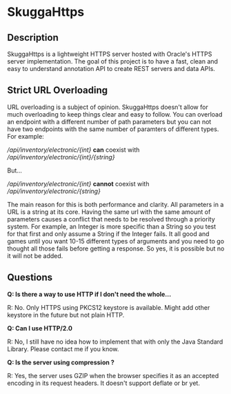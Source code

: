 # SkuggaHttps
## Description
SkuggaHttps is a lightweight HTTPS server hosted with Oracle's HTTPS server implementation. The goal of this project is to have a fast, clean and easy to understand annotation API to create REST servers and data APIs.

## Strict URL Overloading
URL overloading is a subject of opinion. SkuggaHttps doesn't allow for much overloading to keep things clear and easy to follow. You can overload an endpoint with a different number of path parameters but you can not have two endpoints with the same number of paramters of different types. For example:

*/api/inventory/electronic/{int}* **can** coexist with */api/inventory/electronic/{int}/{string}*

But...

*/api/inventory/electronic/{int}* **cannot** coexist with */api/inventory/electronic/{string}*

The main reason for this is both performance and clarity. All parameters in a URL is a string at its core. Having the same url with the same amount of parameters causes a conflict that needs to be resolved through a priority system. For example, an Integer is more specific than a String so you test for that first and only assume a String if the Integer fails. It all good and games until you want 10-15 different types of arguments and you need to go thought all those fails before getting a response. So yes, it is possible but no it will not be added.

## Questions
**Q: Is there a way to use HTTP if I don't need the whole...**

R: No. Only HTTPS using PKCS12 keystore is available. Might add other keystore in the future but not plain HTTP.

**Q: Can I use HTTP/2.0**

R: No, I still have no idea how to implement that with only the Java Standard Library. Please contact me if you know.

**Q: Is the server using compression ?**

R: Yes, the server uses GZIP when the browser specifies it as an accepted encoding in its request headers. It doesn't support deflate or br yet.
